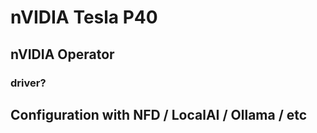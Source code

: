 # nVIDIA Tesla P40

## nVIDIA Operator
### driver?

## Configuration with NFD / LocalAI / Ollama / etc